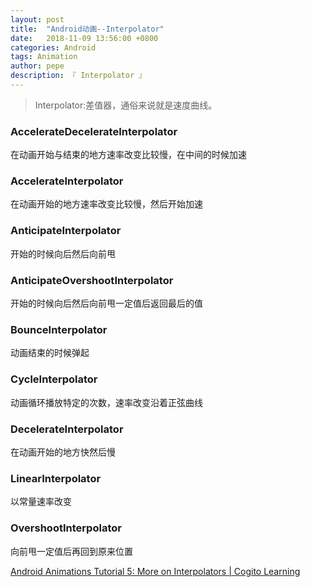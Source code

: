 ```yaml
---
layout: post
title:  "Android动画--Interpolator"
date:   2018-11-09 13:56:00 +0800
categories: Android
tags: Animation
author: pepe
description: 『 Interpolator 』
---
```


> Interpolator:差值器，通俗来说就是速度曲线。

### **AccelerateDecelerateInterpolator**

在动画开始与结束的地方速率改变比较慢，在中间的时候加速

### **AccelerateInterpolator**

在动画开始的地方速率改变比较慢，然后开始加速

### **AnticipateInterpolator**

开始的时候向后然后向前甩

### **AnticipateOvershootInterpolator**

开始的时候向后然后向前甩一定值后返回最后的值

### **BounceInterpolator**

动画结束的时候弹起

### **CycleInterpolator**

动画循环播放特定的次数，速率改变沿着正弦曲线

### **DecelerateInterpolator**

在动画开始的地方快然后慢

### **LinearInterpolator**

以常量速率改变

### **OvershootInterpolator**

向前甩一定值后再回到原来位置


[Android Animations Tutorial 5: More on Interpolators | Cogito Learning](http://cogitolearning.co.uk/2013/10/android-animations-tutorial-5-more-on-interpolators/)























